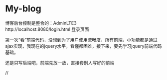 # My-blog

博客后台控制是整合的：AdminLTE3  
http://localhost:8080/login.html 登录页面

第一次“看”前端代码，没想到为了用户使用流畅度，所有前端，小功能都是通过ajax实现，我现在的jquery水平，看懂都困难，接下来，要先学习jquery前端代码基础。

还是只写后端吧，前端先放一放，直接套别人写好的前端

// 